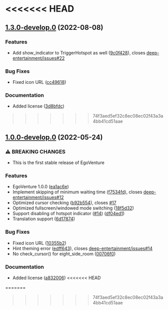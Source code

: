 <<<<<<< HEAD
=======
## [1.3.0-develop.0](https://github.com/deep-entertainment/egoventure/compare/1.1.1...1.3.0-develop.0) (2022-08-08)


### Features

* Add show_indicator to TriggerHotspot as well ([9c0f428](https://github.com/deep-entertainment/egoventure/commit/9c0f42831574879470084df6e1a953631cb03e5f)), closes [deep-entertainment/issues#22](https://github.com/deep-entertainment/issues/issues/22)


### Bug Fixes

* Fixed icon URL ([cc49618](https://github.com/deep-entertainment/egoventure/commit/cc4961806f2204731915f09cf3794817592414b4))


### Documentation

* Added license ([3d8bfdc](https://github.com/deep-entertainment/egoventure/commit/3d8bfdc635ab96acf7c1c5992f8aa6b557b16731))



>>>>>>> 74f3aed5ef32c8ec08ec02f43a3a4bb41cd51aae
## [1.0.0-develop.0](https://github.com/deep-entertainment/egoventure/compare/0.30.0...1.0.0-develop.0) (2022-05-24)


### ⚠ BREAKING CHANGES

* This is the first stable release of EgoVenture

### Features

* EgoVenture 1.0.0 ([ea1ac6e](https://github.com/deep-entertainment/egoventure/commit/ea1ac6e19fa15a69f9db82e052148a5a6452ac74))
* Implement skipping of minimum waiting time ([f7534fd](https://github.com/deep-entertainment/egoventure/commit/f7534fde896836c33b294868bf944b3600d04489)), closes [deep-entertainment/issues#12](https://github.com/deep-entertainment/issues/issues/12)
* Optimized cursor checking ([b92b554](https://github.com/deep-entertainment/egoventure/commit/b92b5546cf43015d45c8db896a11852df7234b9f)), closes [#17](https://github.com/deep-entertainment/egoventure/issues/17)
* Optimized fullscreen/windowed mode switching ([18f5d32](https://github.com/deep-entertainment/egoventure/commit/18f5d3223adfeecda0d03a44022725da5844574a))
* Support disabling of hotspot indicator ([#14](https://github.com/deep-entertainment/egoventure/issues/14)) ([df04ed1](https://github.com/deep-entertainment/egoventure/commit/df04ed149b44b3d6e70add9b29b3f04eabd3ea27))
* Translation support ([6d17874](https://github.com/deep-entertainment/egoventure/commit/6d1787470d0455db518bc8983111f2b9857a25dc))


### Bug Fixes

* Fixed icon URL ([10355b2](https://github.com/deep-entertainment/egoventure/commit/10355b2cd5a0849fe0e6c71961091f33d1f9263e))
* Hint theming error ([edff643](https://github.com/deep-entertainment/egoventure/commit/edff643b297d7bd7f21a7c2a8a0e137bd1f0d997)), closes [deep-entertainment/issues#14](https://github.com/deep-entertainment/issues/issues/14)
* No check_cursor() for eight_side_room ([00706f0](https://github.com/deep-entertainment/egoventure/commit/00706f03ea4ede974fbdf34dc9e7991cfe9e4f90))


### Documentation

* Added license ([a832006](https://github.com/deep-entertainment/egoventure/commit/a83200698ac840b2ac9ac0c330a35cd80f2bb670))
<<<<<<< HEAD




=======
>>>>>>> 74f3aed5ef32c8ec08ec02f43a3a4bb41cd51aae
